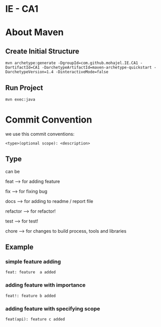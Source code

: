 # IE - CA1


# About Maven

## Create Initial Structure
    mvn archetype:generate -DgroupId=com.github.mohajel.IE.CA1 -DartifactId=CA1 -DarchetypeArtifactId=maven-archetype-quickstart -DarchetypeVersion=1.4 -DinteractiveMode=false

## Run Project
    mvn exec:java



# Commit Convention

we use this commit conventions:

    <type>(optional scope): <description>

## Type

can be 

feat --> for adding feature

fix --> for fixing bug

docs --> for adding to readme / report file

refactor --> for refactor!

test --> for test!

chore --> for changes to build process, tools and libraries

## Example

### simple feature adding
    feat: feature  a added

### adding feature with importance
    feat!: feature b added

### adding feature with specifying scope
    feat(api): feature c added




